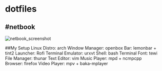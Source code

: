 # dotfiles

## #netbook
![netbook_screenshot](https://github.com/SheenV/dotfiles/raw/master/sc1.png)

##My Setup
    Linux Distro: arch
    Window Manager: openbox
    Bar: lemonbar + tint2
    Launcher: Rofi
    Terminal Emulator: urxvt
    Shell: bash
    Terminal Font: tewi
    File Manager: thunar
    Text Editor: vim
    Music Player: mpd + ncmpcpp
    Browser: firefox
    Video Player: mpv + baka-mplayer
